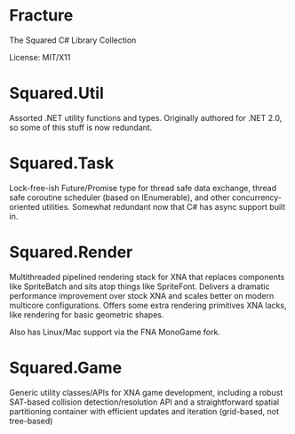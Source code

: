 Fracture
========

The Squared C# Library Collection

License: MIT/X11

Squared.Util
============

Assorted .NET utility functions and types. Originally authored for .NET 2.0, so some of this stuff is now redundant.

Squared.Task
============

Lock-free-ish Future/Promise type for thread safe data exchange, thread safe coroutine scheduler (based on IEnumerable), and other concurrency-oriented utilities. Somewhat redundant now that C# has async support built in.

Squared.Render
==============

Multithreaded pipelined rendering stack for XNA that replaces components like SpriteBatch and sits atop things like SpriteFont. Delivers a dramatic performance improvement over stock XNA and scales better on modern multicore configurations. Offers some extra rendering primitives XNA lacks, like rendering for basic geometric shapes.

Also has Linux/Mac support via the FNA MonoGame fork.

Squared.Game
============

Generic utility classes/APIs for XNA game development, including a robust SAT-based collision detection/resolution API and a straightforward spatial partitioning container with efficient updates and iteration (grid-based, not tree-based)
